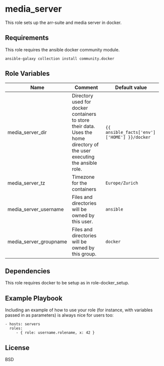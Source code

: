 media_server
=========

This role sets up the arr-suite and media server in docker.

Requirements
------------

This role requires the ansible docker community module.

    ansible-galaxy collection install community.docker

Role Variables
--------------

| Name                         | Comment                                                   | Default value  |
|------------------------------|-----------------------------------------------------------|----------------|
| media_server_dir        | Directory used for docker containers to store their data. Uses the home directory of the user executing the ansible role. | `{{ ansible_facts['env']['HOME'] }}/docker`      |
| media_server_tz | Timezone for the containers  | `Europe/Zurich` |
| media_server_username | Files and directories will be owned by this user. | `ansible` |
| media_server_groupname | Files and directories will be owned by this group. |`docker`|

Dependencies
------------

This role requires docker to be setup as in role-docker_setup.

Example Playbook
----------------

Including an example of how to use your role (for instance, with variables passed in as parameters) is always nice for users too:

    - hosts: servers
      roles:
         - { role: username.rolename, x: 42 }

License
-------

BSD
